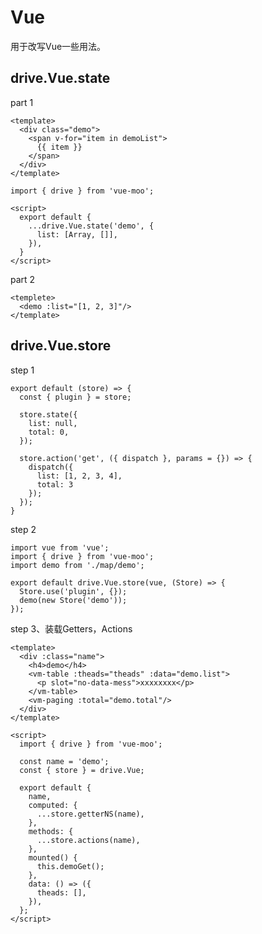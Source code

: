 # Vue

用于改写Vue一些用法。

## drive.Vue.state

part 1

    <template>
      <div class="demo">
        <span v-for="item in demoList">
          {{ item }}
        </span>
      </div>
    </template>

    import { drive } from 'vue-moo';

    <script>
      export default {
        ...drive.Vue.state('demo', {
          list: [Array, []],
        }),
      }
    </script>

part 2

    <templete>
      <demo :list="[1, 2, 3]"/>
    </template>

## drive.Vue.store

step 1

    export default (store) => {
      const { plugin } = store;

      store.state({
        list: null,
        total: 0,
      });

      store.action('get', ({ dispatch }, params = {}) => {
        dispatch({
          list: [1, 2, 3, 4],
          total: 3
        });
      });
    }

step 2

    import vue from 'vue';
    import { drive } from 'vue-moo';
    import demo from './map/demo';

    export default drive.Vue.store(vue, (Store) => {
      Store.use('plugin', {});
      demo(new Store('demo'));
    });


step 3、装载Getters，Actions

    <template>
      <div :class="name">
        <h4>demo</h4>
        <vm-table :theads="theads" :data="demo.list">
          <p slot="no-data-mess">xxxxxxxx</p>
        </vm-table>
        <vm-paging :total="demo.total"/>
      </div>
    </template>

    <script>
      import { drive } from 'vue-moo';

      const name = 'demo';
      const { store } = drive.Vue;

      export default {
        name,
        computed: {
          ...store.getterNS(name),
        },
        methods: {
          ...store.actions(name),
        },
        mounted() {
          this.demoGet();
        },
        data: () => ({
          theads: [],
        }),
      };
    </script>

